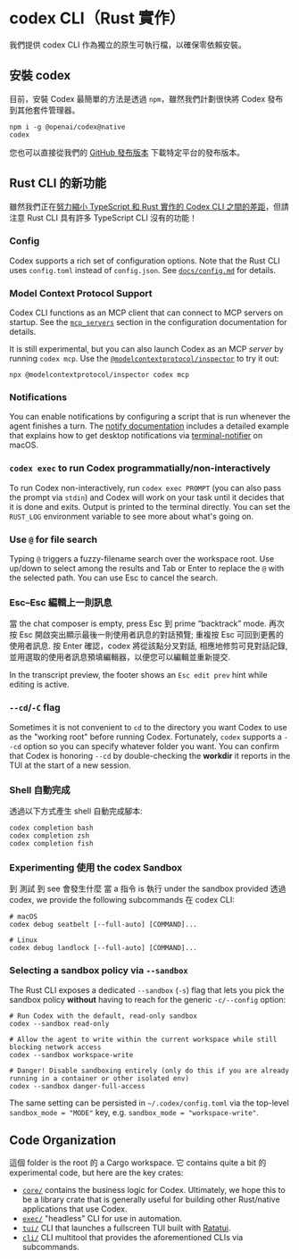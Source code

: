 # codex CLI（Rust 實作）

我們提供 codex CLI 作為獨立的原生可執行檔，以確保零依賴安裝。

## 安裝 codex

目前，安裝 Codex 最簡單的方法是透過 `npm`，雖然我們計劃很快將 Codex 發布到其他套件管理器。

```shell
npm i -g @openai/codex@native
codex
```

您也可以直接從我們的 [GitHub 發布版本](https://github.com/openai/codex/releases) 下載特定平台的發布版本。

## Rust CLI 的新功能

雖然我們正在[努力縮小 TypeScript 和 Rust 實作的 Codex CLI 之間的差距](https://github.com/openai/codex/issues/1262)，但請注意 Rust CLI 具有許多 TypeScript CLI 沒有的功能！

### Config

Codex supports a rich set of configuration options. Note that the Rust CLI uses `config.toml` instead of `config.json`. See [`docs/config.md`](../docs/config.md) for details.

### Model Context Protocol Support

Codex CLI functions as an MCP client that can connect to MCP servers on startup. See the [`mcp_servers`](../docs/config.md#mcp_servers) section in the configuration documentation for details.

It is still experimental, but you can also launch Codex as an MCP _server_ by running `codex mcp`. Use the [`@modelcontextprotocol/inspector`](https://github.com/modelcontextprotocol/inspector) to try it out:

```shell
npx @modelcontextprotocol/inspector codex mcp
```

### Notifications

You can enable notifications by configuring a script that is run whenever the agent finishes a turn. The [notify documentation](../docs/config.md#notify) includes a detailed example that explains how to get desktop notifications via [terminal-notifier](https://github.com/julienXX/terminal-notifier) on macOS.

### `codex exec` to run Codex programmatially/non-interactively

To run Codex non-interactively, run `codex exec PROMPT` (you can also pass the prompt via `stdin`) and Codex will work on your task until it decides that it is done and exits. Output is printed to the terminal directly. You can set the `RUST_LOG` environment variable to see more about what's going on.

### Use `@` for file search

Typing `@` triggers a fuzzy-filename search over the workspace root. Use up/down to select among the results and Tab or Enter to replace the `@` with the selected path. You can use Esc to cancel the search.

### Esc–Esc 編輯上一則訊息

當 the chat composer is empty, press Esc 到 prime “backtrack” mode. 再次按 Esc 開啟突出顯示最後一則使用者訊息的對話預覽; 重複按 Esc 可回到更舊的使用者訊息. 按 Enter 確認，codex 將從該點分叉對話, 相應地修剪可見對話記錄, 並用選取的使用者訊息預填編輯器，以便您可以編輯並重新提交.

In the transcript preview, the footer shows an `Esc edit prev` hint while editing is active.

### `--cd`/`-C` flag

Sometimes it is not convenient to `cd` to the directory you want Codex to use as the "working root" before running Codex. Fortunately, `codex` supports a `--cd` option so you can specify whatever folder you want. You can confirm that Codex is honoring `--cd` by double-checking the **workdir** it reports in the TUI at the start of a new session.

### Shell 自動完成

透過以下方式產生 shell 自動完成腳本:

```shell
codex completion bash
codex completion zsh
codex completion fish
```

### Experimenting 使用 the codex Sandbox

到 測試 到 see 會發生什麼 當 a 指令 is 執行 under the sandbox provided 透過 codex, we provide the following subcommands 在 codex CLI:

```
# macOS
codex debug seatbelt [--full-auto] [COMMAND]...

# Linux
codex debug landlock [--full-auto] [COMMAND]...
```

### Selecting a sandbox policy via `--sandbox`

The Rust CLI exposes a dedicated `--sandbox` (`-s`) flag that lets you pick the sandbox policy **without** having to reach for the generic `-c/--config` option:

```shell
# Run Codex with the default, read-only sandbox
codex --sandbox read-only

# Allow the agent to write within the current workspace while still blocking network access
codex --sandbox workspace-write

# Danger! Disable sandboxing entirely (only do this if you are already running in a container or other isolated env)
codex --sandbox danger-full-access
```

The same setting can be persisted in `~/.codex/config.toml` via the top-level `sandbox_mode = "MODE"` key, e.g. `sandbox_mode = "workspace-write"`.

## Code Organization

這個 folder is the root 的 a Cargo workspace. 它 contains quite a bit 的 experimental code, but here are the key crates:

- [`core/`](./core) contains the business logic for Codex. Ultimately, we hope this to be a library crate that is generally useful for building other Rust/native applications that use Codex.
- [`exec/`](./exec) "headless" CLI for use in automation.
- [`tui/`](./tui) CLI that launches a fullscreen TUI built with [Ratatui](https://ratatui.rs/).
- [`cli/`](./cli) CLI multitool that provides the aforementioned CLIs via subcommands.
